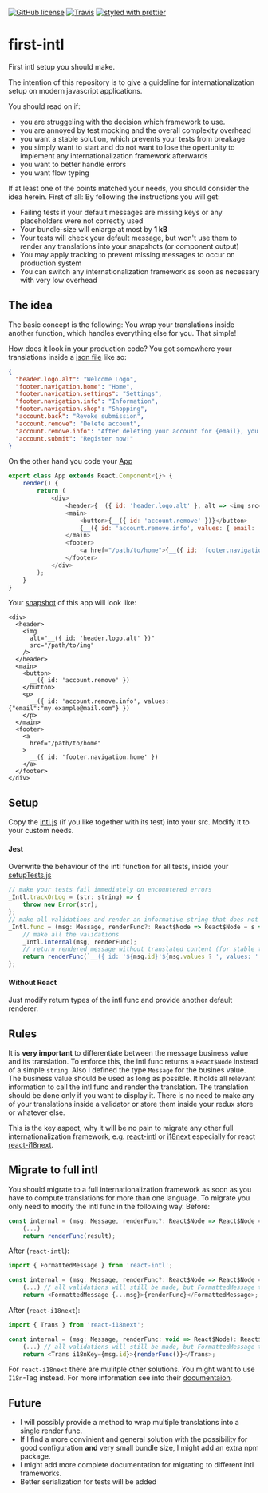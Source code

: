 [![GitHub license][license-image]][license-url]
[![Travis][build-image]][build-url]
[![styled with prettier][prettier-image]][prettier-url]

# first-intl
First intl setup you should make.

The intention of this repository is to give a guideline
for internationalization setup on modern javascript applications.

You should read on if:
- you are struggeling with the decision which framework to use.
- you are annoyed by test mocking and the overall complexity overhead
- you want a stable solution, which prevents your tests from breakage
- you simply want to start and do not want to lose the opertunity to
  implement any internationalization framework afterwards
- you want to better handle errors
- you want flow typing

If at least one of the points matched your needs, you should consider
the idea herein. First of all: By following the instructions you will
get:
- Failing tests if your default messages are missing keys or
  any placeholders were not correctly used
- Your bundle-size will enlarge at most by **1 kB**
- Your tests will check your default message, but won't use them to
  render any translations into your snapshots (or component output)
- You may apply tracking to prevent missing messages to occur on
  production system
- You can switch any internationalization framework as soon as
  necessary with very low overhead

## The idea
The basic concept is the following: You wrap your translations inside
another function, which handles everything else for you. That simple!

How does it look in your production code? You got somewhere your translations
inside a [json file](https://github.com/fdc-viktor-luft/first-intl/blob/master/src/intl-default.json)
like so:
```json
{
  "header.logo.alt": "Welcome Logo",
  "footer.navigation.home": "Home",
  "footer.navigation.settings": "Settings",
  "footer.navigation.info": "Information",
  "footer.navigation.shop": "Shopping",
  "account.back": "Revoke submission",
  "account.remove": "Delete account",
  "account.remove.info": "After deleting your account for {email}, you will be consequently distrusted.",
  "account.submit": "Register now!"
}
```
On the other hand you code your [App](https://github.com/fdc-viktor-luft/first-intl/blob/master/src/examples/App.js)
```js
export class App extends React.Component<{}> {
    render() {
        return (
            <div>
                <header>{__({ id: 'header.logo.alt' }, alt => <img src="/path/to/img" alt={alt} />)}</header>
                <main>
                    <button>{__({ id: 'account.remove' })}</button>
                    {__({ id: 'account.remove.info', values: { email: 'my.example@mail.com' } }, info => <p>{info}</p>)}
                </main>
                <footer>
                    <a href="/path/to/home">{__({ id: 'footer.navigation.home' })}</a>
                </footer>
            </div>
        );
    }
}
```
Your [snapshot](https://github.com/fdc-viktor-luft/first-intl/blob/master/src/examples/__snapshots__/App.test.js.snap)
of this app will look like:
```
<div>
  <header>
    <img
      alt="__({ id: 'header.logo.alt' })"
      src="/path/to/img"
    />
  </header>
  <main>
    <button>
      __({ id: 'account.remove' })
    </button>
    <p>
      __({ id: 'account.remove.info', values: {"email":"my.example@mail.com"} })
    </p>
  </main>
  <footer>
    <a
      href="/path/to/home"
    >
      __({ id: 'footer.navigation.home' })
    </a>
  </footer>
</div>
```

## Setup
Copy the [intl.js](https://github.com/fdc-viktor-luft/first-intl/blob/master/src/intl.js)
(if you like together with its test) into your src. Modify it to your custom needs.

#### Jest
Overwrite the behaviour of the intl function for all tests, inside
your [setupTests.js](https://github.com/fdc-viktor-luft/first-intl/blob/master/setupTests.js)
```js
// make your tests fail immediately on encountered errors
_Intl.trackOrLog = (str: string) => {
    throw new Error(str);
};
// make all validations and render an informative string that does not contain translations
_Intl.func = (msg: Message, renderFunc?: React$Node => React$Node = s => s): React$Node => {
    // make all the validations
    _Intl.internal(msg, renderFunc);
    // return rendered message without translated content (for stable test snapshots)
    return renderFunc(`__({ id: '${msg.id}'${msg.values ? ', values: ' + JSON.stringify(msg.values) : ''} })`);
};
```

#### Without React
Just modify return types of the intl func and provide another default
renderer.

## Rules
It is **very important** to differentiate between the message business value
and its translation. To enforce this, the intl func returns a
`React$Node` instead of a simple `string`. Also I defined the type
`Message` for the busines value. The business value should be used as
long as possible. It holds all relevant information to call the intl
func and render the translation. The translation should be done only
if you want to display it. There is no need to make any of your translations
inside a validator or store them inside your redux store or whatever else.

This is the key aspect, why it will be no pain to migrate any other
full internationalization framework, e.g.
[react-intl](https://github.com/yahoo/react-intl) or
[i18next](https://www.i18next.com) especially for react
[react-i18next](https://github.com/i18next/react-i18next).

## Migrate to full intl
You should migrate to a full internationalization framework as soon as
you have to compute translations for more than one language.
To migrate you only need to modify the intl func in the following way.
Before:
```js
const internal = (msg: Message, renderFunc?: React$Node => React$Node = defaultRenderFunc): React$Node => {
    (...)
    return renderFunc(result);
```
After (`react-intl`):
```js
import { FormattedMessage } from 'react-intl';

const internal = (msg: Message, renderFunc?: React$Node => React$Node = defaultRenderFunc): React$Node => {
    (...) // all validations will still be made, but FormattedMessage takes care to translate and update
    return <FormattedMessage {...msg}>{renderFunc}</FormattedMessage>;
```
After (`react-i18next`):
```js
import { Trans } from 'react-i18next';

const internal = (msg: Message, renderFunc: void => React$Node): React$Node => {
    (...) // all validations will still be made, but FormattedMessage takes care to translate and update
    return <Trans i18nKey={msg.id}>{renderFunc()}</Trans>;
```
For `react-i18next` there are mulitple other solutions. You might want to use `I18n`-Tag instead.
For more information see into their [documentaion](https://react.i18next.com).

## Future
- I will possibly provide a method to wrap multiple translations into a single render func.
- If I find a more convinient and general solution with the possibility for good configuration **and**
  very small bundle size, I might add an extra npm package.
- I might add more complete documentation for migrating to different intl frameworks.
- Better serialization for tests will be added

[license-image]: https://img.shields.io/badge/license-MIT-blue.svg
[license-url]: https://github.com/fdc-viktor-luft/first-intl/blob/master/LICENSE
[build-image]: https://img.shields.io/travis/fdc-viktor-luft/first-intl/master.svg?style=flat-square
[build-url]: https://travis-ci.org/fdc-viktor-luft/first-intl
[prettier-image]: https://img.shields.io/badge/styled_with-prettier-ff69b4.svg
[prettier-url]: https://github.com/prettier/prettier
